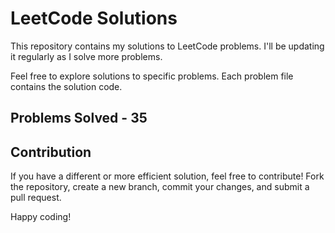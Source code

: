 # LeetCode Solutions

This repository contains my solutions to LeetCode problems. I'll be updating it regularly as I solve more problems.

Feel free to explore solutions to specific problems. Each problem file contains the solution code.

## Problems Solved - 35

## Contribution

If you have a different or more efficient solution, feel free to contribute! Fork the repository, create a new branch, commit your changes, and submit a pull request.

Happy coding!


